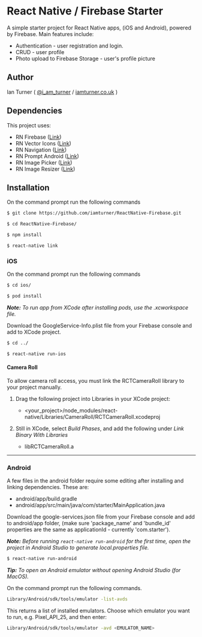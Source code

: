 # React Native / Firebase Starter

A simple starter project for React Native apps, (iOS and Android), powered by Firebase. Main features include:

* Authentication - user registration and login.
* CRUD - user profile
* Photo upload to Firebase Storage - user's profile picture

## Author

Ian Turner ( [@i_am_turner](http://twitter.com/i_am_turner) / [iamturner.co.uk](http://iamturner.co.uk) )

## Dependencies

This project uses:

* RN Firebase ([Link](https://github.com/invertase/react-native-firebase))
* RN Vector Icons ([Link](https://github.com/oblador/react-native-vector-icons))
* RN Navigation ([Link](https://github.com/wix/react-native-navigation))
* RN Prompt Android ([Link](https://github.com/shimohq/react-native-prompt-android))
* RN Image Picker ([Link](https://github.com/react-community/react-native-image-picker))
* RN Image Resizer ([Link](https://github.com/bamlab/react-native-image-resizer))

## Installation

On the command prompt run the following commands

```sh
$ git clone https://github.com/iamturner/ReactNative-Firebase.git

$ cd ReactNative-Firebase/

$ npm install
```

```sh
$ react-native link
```

### iOS

On the command prompt run the following commands

```sh
$ cd ios/

$ pod install
```
**_Note:_** *To run app from XCode after installing pods, use the .xcworkspace file.*

Download the GoogleService-Info.plist file from your Firebase console and add to XCode project.

```sh
$ cd ../

$ react-native run-ios
```

#### Camera Roll

To allow camera roll access, you must link the RCTCameraRoll library to your project manually.

1. Drag the following project into Libraries in your XCode project:

	* <your_project>/node_modules/react-native/Libraries/CameraRoll/RCTCameraRoll.xcodeproj

2. Still in XCode, select *Build Phases*, and add the following under *Link Binary With Libraries*

	* libRCTCameraRoll.a

---

### Android

A few files in the android folder require some editing after installing and linking dependencies. These are:

* android/app/build.gradle
* android/app/src/main/java/com/starter/MainApplication.java

Download the google-services.json file from your Firebase console and add to android/app folder, (make sure 'package_name' and 'bundle_id' properties are the same as applicationId - currently 'com.starter').

**_Note:_** *Before running ` react-native run-android ` for the first time, open the project in Android Studio to generate local.properties file.*

```sh
$ react-native run-android
```
**_Tip:_** *To open an Android emulator without opening Android Studio (for MacOS).*

On the command prompt run the following commands.

```sh
Library/Android/sdk/tools/emulator -list-avds
```
This returns a list of installed emulators. Choose which emulator you want to run, e.g. Pixel_API_25, and then enter:

```sh
Library/Android/sdk/tools/emulator -avd <EMULATOR_NAME>
```
